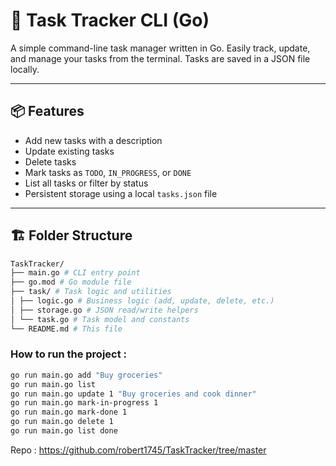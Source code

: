 # 🧠 Task Tracker CLI (Go)

A simple command-line task manager written in Go. Easily track, update, and manage your tasks from the terminal. Tasks are saved in a JSON file locally.

---

## 📦 Features

- Add new tasks with a description
- Update existing tasks
- Delete tasks
- Mark tasks as `TODO`, `IN_PROGRESS`, or `DONE`
- List all tasks or filter by status
- Persistent storage using a local `tasks.json` file

---

## 🏗 Folder Structure
``` bash
TaskTracker/
├── main.go # CLI entry point
├── go.mod # Go module file
├── task/ # Task logic and utilities
│ ├── logic.go # Business logic (add, update, delete, etc.)
│ ├── storage.go # JSON read/write helpers
│ └── task.go # Task model and constants
└── README.md # This file
```

###  How to run the project : 

```bash
go run main.go add "Buy groceries"
go run main.go list
go run main.go update 1 "Buy groceries and cook dinner"
go run main.go mark-in-progress 1
go run main.go mark-done 1
go run main.go delete 1
go run main.go list done
```

Repo : https://github.com/robert1745/TaskTracker/tree/master
